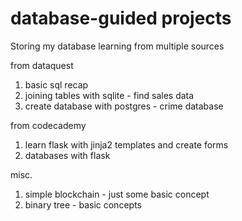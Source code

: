 # database-guided projects

Storing my database learning from multiple sources


 from dataquest
 1. basic sql recap
 2. joining tables with sqlite - find sales data
 3. create database with postgres - crime database

from codecademy
 1. learn flask with jinja2 templates and create forms
 2. databases with flask
 
 
 misc.
 1. simple blockchain - just some basic concept
 2. binary tree - basic concepts
